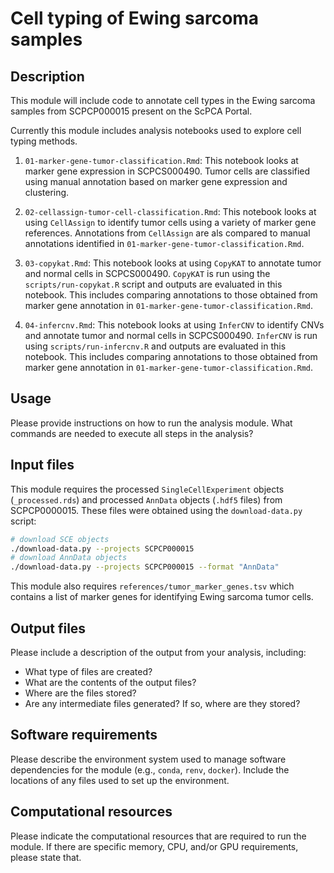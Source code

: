 # Cell typing of Ewing sarcoma samples

## Description

This module will include code to annotate cell types in the Ewing sarcoma samples from SCPCP000015 present on the ScPCA Portal.

Currently this module includes analysis notebooks used to explore cell typing methods.

1. `01-marker-gene-tumor-classification.Rmd`: This notebook looks at marker gene expression in SCPCS000490.
Tumor cells are classified using manual annotation based on marker gene expression and clustering.

2. `02-cellassign-tumor-cell-classification.Rmd`: This notebook looks at using `CellAssign` to identify tumor cells using a variety of marker gene references.
Annotations from `CellAssign` are als compared to manual annotations identified in `01-marker-gene-tumor-classification.Rmd`.

3. `03-copykat.Rmd`: This notebook looks at using `CopyKAT` to annotate tumor and normal cells in SCPCS000490.
`CopyKAT` is run using the `scripts/run-copykat.R` script and outputs are evaluated in this notebook.
This includes comparing annotations to those obtained from marker gene annotation in `01-marker-gene-tumor-classification.Rmd`.

4. `04-infercnv.Rmd`: This notebook looks at using `InferCNV` to identify CNVs and annotate tumor and normal cells in SCPCS000490.
`InferCNV` is run using `scripts/run-infercnv.R` and outputs are evaluated in this notebook.
This includes comparing annotations to those obtained from marker gene annotation in `01-marker-gene-tumor-classification.Rmd`.

## Usage

Please provide instructions on how to run the analysis module.
What commands are needed to execute all steps in the analysis?

## Input files

This module requires the processed `SingleCellExperiment` objects (`_processed.rds`) and processed `AnnData` objects (`.hdf5` files) from SCPCP0000015.
These files were obtained using the `download-data.py` script:

```sh
# download SCE objects
./download-data.py --projects SCPCP000015
# download AnnData objects
./download-data.py --projects SCPCP000015 --format "AnnData"
```
This module also requires `references/tumor_marker_genes.tsv` which contains a list of marker genes for identifying Ewing sarcoma tumor cells.

## Output files

Please include a description of the output from your analysis, including:

- What type of files are created?
- What are the contents of the output files?
- Where are the files stored?
- Are any intermediate files generated?
If so, where are they stored?

## Software requirements

Please describe the environment system used to manage software dependencies for the module (e.g., `conda`, `renv`, `docker`).
Include the locations of any files used to set up the environment.

## Computational resources

Please indicate the computational resources that are required to run the module.
If there are specific memory, CPU, and/or GPU requirements, please state that.
